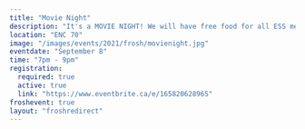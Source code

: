 ```yaml
---
title: "Movie Night"
description: "It's a MOVIE NIGHT! We will have free food for all ESS members! So bring your friends, and enjoy a nice evening with us!"
location: "ENC 70"
image: "/images/events/2021/frosh/movienight.jpg"
eventdate: "September 8"
time: "7pm - 9pm"
registration:
  required: true
  active: true
  link: "https://www.eventbrite.ca/e/165820628965"
froshevent: true
layout: "froshredirect"
---
```



